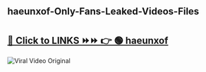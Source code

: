 
 ## haeunxof-Only-Fans-Leaked-Videos-Files

# <h2><a href="https://mediaupload.pro?haeunxof">🔗 Click to LINKS ⏩⏩ 👉 🟢 haeunxof </a></h2>

<a href="https://mediaupload.pro?haeunxof" rel="nofollow" data-target="animated-image.originalLink"><img src="https://i.ibb.co.com/xMMVF88/686577567.gif" alt="Viral Video Original" style="max-width: 100%; display: inline-block;" data-target="animated-image.originalImage"></a>